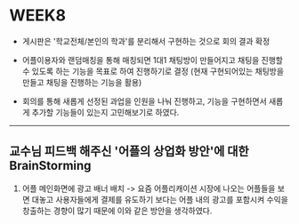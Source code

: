 # WEEK8

- 게시판은 '학교전체/본인의 학과'를 분리해서 구현하는 것으로 회의 결과 확정

- 어플이용자와 랜덤매칭을 통해 매칭되면 1대1 채팅방이 만들어지고 채팅을 진행할 수 있도록 하는 기능을 목표로 하여 진행하기로 결정
  (현재 구현되어있는 채팅방을 만들고 채팅을 진행하는 기능을 활용)

- 회의를 통해 새롭게 선정된 과업을 인원을 나눠 진행하고, 기능을 구현하면서 새롭게 추가할 기능들이 있는지 고민해보기로 하였다.
--------------------------------------------------------------------------------------------------------------------------
## 교수님 피드백 해주신 '어플의 상업화 방안'에 대한 BrainStorming
1. 어플 메인화면에 광고 배너 배치 -> 요즘 어플리캐이션 시장에 나오는 어플들을 보면 대놓고 사용자들에게 결제를 유도하기 보다는 어플 내의 광고를 포함시켜 수익을 창출하는 경향이 많기 때문에 
   이와 같은 방안을 생각하였다.
